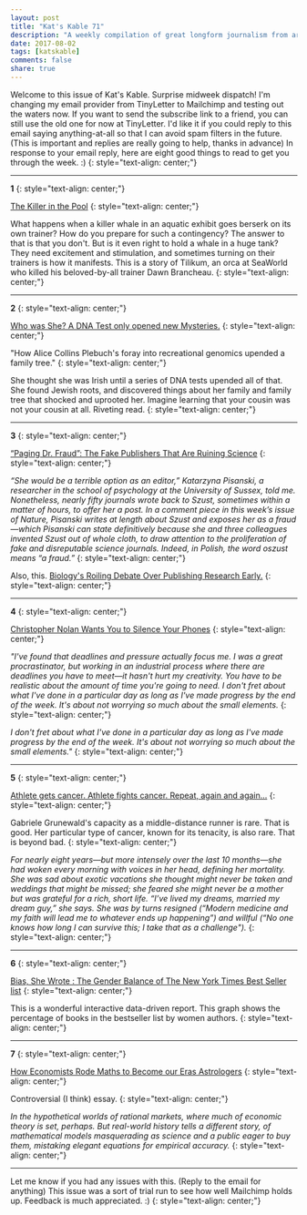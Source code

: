 ```yaml
---
layout: post
title: "Kat's Kable 71"
description: "A weekly compilation of great longform journalism from around the internet"
date: 2017-08-02
tags: [katskable]
comments: false
share: true
---
```



Welcome to this issue of Kat's Kable. Surprise midweek dispatch! I'm changing my email provider from TinyLetter to Mailchimp and testing out the waters now. If you want to send the subscribe link to a friend, you can still use the old one for now at TinyLetter. I'd like it if you could reply to this email saying anything-at-all so that I can avoid spam filters in the future. (This is important and replies are really going to help, thanks in advance) In response to your email reply, here are eight good things to read to get you through the week. :)
{: style="text-align: center;"}

* * *

**1**
{: style="text-align: center;"}

[The Killer in the Pool](https://www.outsideonline.com/1924946/killer-pool)
{: style="text-align: center;"}


What happens when a killer whale in an aquatic exhibit goes berserk on its own trainer? How do you prepare for such a contingency? The answer to that is that you don't. But is it even right to hold a whale in a huge tank? They need excitement and stimulation, and sometimes turning on their trainers is how it manifests. This is a story of Tilikum, an orca at SeaWorld who killed his beloved-by-all trainer Dawn Brancheau.
{: style="text-align: center;"}
* * *

**2**
{: style="text-align: center;"}

[Who was She? A DNA Test only opened new Mysteries.](https://www.washingtonpost.com/graphics/2017/lifestyle/she-thought-she-was-irish-until-a-dna-test-opened-a-100-year-old-mystery/?utm_term=.8f92df454ddb)
{: style="text-align: center;"}

"How Alice Collins Plebuch's foray into recreational genomics upended a family tree."
{: style="text-align: center;"}


She thought she was Irish until a series of DNA tests upended all of that. She found Jewish roots, and discovered things about her family and family tree that shocked and uprooted her. Imagine learning that your cousin was not your cousin at all. Riveting read.
{: style="text-align: center;"}

* * *

**3**
{: style="text-align: center;"}

[“Paging Dr. Fraud”: The Fake Publishers That Are Ruining Science](http://www.newyorker.com/tech/elements/paging-dr-fraud-the-fake-publishers-that-are-ruining-science)	
{: style="text-align: center;"}

_“She would be a terrible option as an editor,” Katarzyna Pisanski, a researcher in the school of psychology at the University of Sussex, told me. Nonetheless, nearly fifty journals wrote back to Szust, sometimes within a matter of hours, to offer her a post. In a comment piece in this week’s issue of Nature, Pisanski writes at length about Szust and exposes her as a fraud—which Pisanski can state definitively because she and three colleagues invented Szust out of whole cloth, to draw attention to the proliferation of fake and disreputable science journals. Indeed, in Polish, the word oszust means “a fraud.”_
{: style="text-align: center;"}

Also, this. [Biology's Roiling Debate Over Publishing Research Early.](https://www.wired.com/story/biologys-roiling-debate-over-publishing-preprint-research-early/)
{: style="text-align: center;"}

* * *

**4**
{: style="text-align: center;"}

[Christopher Nolan Wants You to Silence Your Phones](http://www.esquire.com/entertainment/movies/a55985/christopher-nolan-interview/)
{: style="text-align: center;"}

_"I've found that deadlines and pressure actually focus me. I was a great procrastinator, but working in an industrial process where there are deadlines you have to meet—it hasn't hurt my creativity. You have to be realistic about the amount of time you're going to need. I don't fret about what I've done in a particular day as long as I've made progress by the end of the week. It's about not worrying so much about the small elements._
{: style="text-align: center;"}

_I don't fret about what I've done in a particular day as long as I've made progress by the end of the week. It's about not worrying so much about the small elements."_
{: style="text-align: center;"}

* * *

**5**
{: style="text-align: center;"}

[Athlete gets cancer. Athlete fights cancer. Repeat, again and again...](https://www.si.com/more-sports/2017/07/10/gabriele-grunewald-cancer-fight-runner)
{: style="text-align: center;"}

Gabriele Grunewald's capacity as a middle-distance runner is rare. That is good. Her particular type of cancer, known for its tenacity, is also rare. That is beyond bad.
{: style="text-align: center;"}

_For nearly eight years—but more intensely over the last 10 months—she had woken every morning with voices in her head, defining her mortality. She was sad about exotic vacations she thought might never be taken and weddings that might be missed; she feared she might never be a mother but was grateful for a rich, short life. “I’ve lived my dreams, married my dream guy,” she says. She was by turns resigned (“Modern medicine and my faith will lead me to whatever ends up happening”) and willful (“No one knows how long I can survive this; I take that as a challenge")._
{: style="text-align: center;"}

* * *

**6**
{: style="text-align: center;"}

[Bias, She Wrote : The Gender Balance of The New York Times Best Seller list](https://pudding.cool/2017/06/best-sellers/index.html)
{: style="text-align: center;"}

This is a wonderful interactive data-driven report. This graph shows the percentage of books in the bestseller list by women authors.
{: style="text-align: center;"}

* * *

**7**
{: style="text-align: center;"}

[How Economists Rode Maths to Become our Eras Astrologers](https://aeon.co/essays/how-economists-rode-maths-to-become-our-era-s-astrologers)
{: style="text-align: center;"}

Controversial (I think) essay. 
{: style="text-align: center;"}

_In the hypothetical worlds of rational markets, where much of economic theory is set, perhaps. But real-world history tells a different story, of mathematical models masquerading as science and a public eager to buy them, mistaking elegant equations for empirical accuracy._
{: style="text-align: center;"}

* * *

Let me know if you had any issues with this. (Reply to the email for anything) This issue was a sort of trial run to see how well Mailchimp holds up. Feedback is much appreciated. :)
{: style="text-align: center;"}

